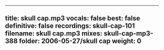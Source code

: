
---
title: skull cap.mp3
vocals: false
best: false
definitive: false
recordings: skull-cap-101
filename: skull cap.mp3
mixes: skull-cap-mp3-388
folder: 2006-05-27/skull cap
weight: 0
---
